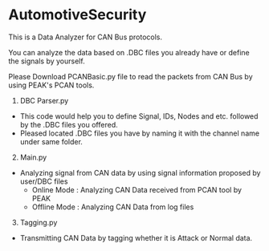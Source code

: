 # AutomotiveSecurity

This is a Data Analyzer for CAN Bus protocols.

You can analyze the data based on .DBC files you already have or define the signals by yourself.

Please Download PCANBasic.py file to read the packets from CAN Bus by using PEAK's PCAN tools.

1. DBC Parser.py
- This code would help you to define Signal, IDs, Nodes and etc. followed by the .DBC files you offered.
- Pleased located .DBC files you have by naming it with the channel name under same folder.

2. Main.py
- Analyzing signal from CAN data by using signal information proposed by user/DBC files
    - Online Mode : Analyzing CAN Data received from PCAN tool by PEAK
    - Offline Mode : Analyzing CAN Data from log files

3. Tagging.py
- Transmitting CAN Data by tagging whether it is Attack or Normal data.


